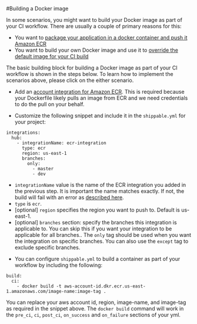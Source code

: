 
#Building a Docker image

In some scenarios, you might want to build your Docker image as part of your CI workflow. There are usually a couple of primary reasons for this:

* You want to [package your application in a docker container and push it Amazon ECR](/tutorials/ci/hub-amazon-ecr-push-docker-image/)
* You want to build your own Docker image and use it to [override the default image for your CI build](/tutorials/ci/hub-amazon-ecr-custom-ci-image/)

The basic building block for building a Docker image as part of your CI workflow is shown in the steps below. To learn how to implement the scenarios above, please click on the either scenario.

* Add an [account integration for Amazon ECR](/integrations/imageRegistries/ecr/). This is required because your Dockerfile likely pulls an image from ECR and we need credentials to do the pull on your behalf.

* Customize the following snippet and include it in the `shippable.yml` for your project:

```
integrations:
  hub:
    - integrationName: ecr-integration
      type: ecr
      region: us-east-1
      branches:
        only:
          - master
          - dev
```
- `integrationName` value is the name of the ECR integration you added in the previous step. It is important the name matches exactly. If not, the build will fail with an error as [described here](/ci/troubleshoot/#integration-name-specified-in-yml-does-not-match).
- `type` is `ecr`.
- [optional] `region` specifies the region you want to push to. Default is us-east-1.
- [optional] `branches` section: specify the branches this integration is applicable to. You can skip this if you want your integration to be applicable for all branches.. The `only` tag should be used when you want the integration on specific branches. You can also use the `except` tag to exclude specific branches.

* You can configure `shippable.yml` to build a container as part of your workflow by including the following:

```
build:
  ci:
    - docker build -t aws-account-id.dkr.ecr.us-east-1.amazonaws.com/image-name:image-tag .
```
You can replace your aws account id, region, image-name, and image-tag as required in the snippet above. The `docker build` command will work in the `pre_ci`, `ci`, `post_ci`, `on_success` and `on_failure` sections of your yml.

